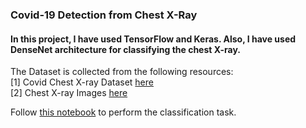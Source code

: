 ### Covid-19 Detection from Chest X-Ray 

#### In this project, I have used TensorFlow and Keras. Also, I have used DenseNet architecture for classifying the chest X-ray.

The Dataset is collected from the following resources: <br>
[1] Covid Chest X-ray Dataset [here](https://github.com/ieee8023/covid-chestxray-dataset) <br>
[2] Chest X-ray Images [here](https://www.kaggle.com/paultimothymooney/chest-xray-pneumonia)

Follow [this notebook](https://github.com/supritighosh/COVID-19_Detection_from_Chest_X-ray/blob/main/diagnoise-covid-19-chest-x-ray.ipynb) to perform the classification task.  

